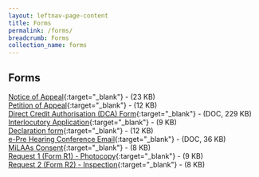 ```yaml
---
layout: leftnav-page-content
title: Forms
permalink: /forms/
breadcrumb: Forms
collection_name: forms
---
```


Forms
---
[Notice of Appeal](/files/Form-NOA.pdf){:target="_blank"}  - (23 KB) <br>
[Petition of Appeal](/files/Form-POA-Sept09.pdf){:target="_blank"}  - (12 KB) <br>
[Direct Credit Authorisation (DCA) Form](/files/Form-DCA-07Mar2013.doc){:target="_blank"}  - (DOC, 229 KB) <br>
[Interlocutory Application](/files/Form-Interlocutory-lpl-2-Sept09.pdf){:target="_blank"}  - (9 KB) <br>
[Declaration form](/files/Form-DeclarationFm-lpl-2Sept09.pdf){:target="_blank"}  - (12 KB) <br>
[e-Pre Hearing Conference Email](/files/September2006.doc){:target="_blank"}  - (DOC, 36 KB) <br>
[MiLAAs Consent](/files/Form-Milaas-Consent.pdf){:target="_blank"}  - (8 KB) <br>
[Request 1 (Form R1) - Photocopy](/files/Form-Request1-Photocopy-14Aug09.pdf){:target="_blank"}  - (9 KB) <br>
[Request 2 (Form R2) - Inspection](/files/Form-Request2-Inspection-14Aug09.pdf){:target="_blank"}  - (8 KB) <br>
